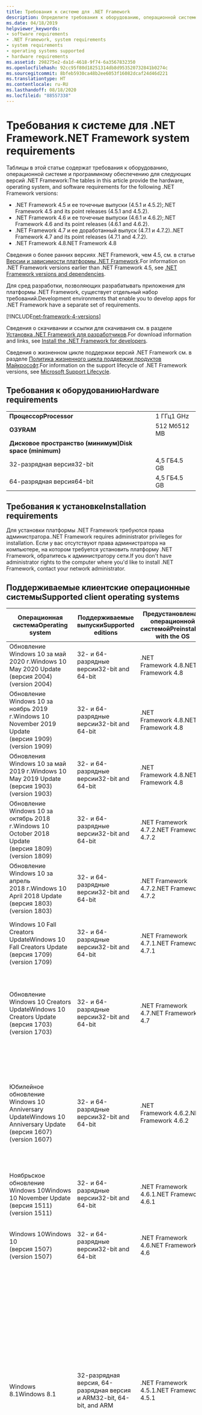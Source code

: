 ```yaml
---
title: Требования к системе для .NET Framework
description: Определите требования к оборудованию, операционной системе и программному обеспечению для установки .NET Framework 4.5 и более поздних версий.
ms.date: 04/18/2019
helpviewer_keywords:
- software requirements
- .NET Framework, system requirements
- system requirements
- operating systems supported
- hardware requirements
ms.assetid: 298275e2-da1d-4618-9f74-6a3567832350
ms.openlocfilehash: 92cc95f80d18251314db8d953520732841b0274c
ms.sourcegitcommit: 8bfeb5930ca48b2ee6053f16082dcaf24d46d221
ms.translationtype: HT
ms.contentlocale: ru-RU
ms.lasthandoff: 08/18/2020
ms.locfileid: "88557338"
---
```

# <a name="net-framework-system-requirements"></a><span data-ttu-id="efb4b-103">Требования к системе для .NET Framework</span><span class="sxs-lookup"><span data-stu-id="efb4b-103">.NET Framework system requirements</span></span>

<span data-ttu-id="efb4b-104">Таблицы в этой статье содержат требования к оборудованию, операционной системе и программному обеспечению для следующих версий .NET Framework:</span><span class="sxs-lookup"><span data-stu-id="efb4b-104">The tables in this article provide the hardware, operating system, and software requirements for the following .NET Framework versions:</span></span>

- <span data-ttu-id="efb4b-105">.NET Framework 4.5 и ее точечные выпуски (4.5.1 и 4.5.2);</span><span class="sxs-lookup"><span data-stu-id="efb4b-105">.NET Framework 4.5 and its point releases (4.5.1 and 4.5.2).</span></span>
- <span data-ttu-id="efb4b-106">.NET Framework 4.6 и ее точечные выпуски (4.6.1 и 4.6.2);</span><span class="sxs-lookup"><span data-stu-id="efb4b-106">.NET Framework 4.6 and its point releases (4.6.1 and 4.6.2).</span></span>
- <span data-ttu-id="efb4b-107">.NET Framework 4.7 и ее доработанный выпуск (4.7.1 и 4.7.2).</span><span class="sxs-lookup"><span data-stu-id="efb4b-107">.NET Framework 4.7 and its point releases (4.7.1 and 4.7.2).</span></span>
- <span data-ttu-id="efb4b-108">.NET Framework 4.8</span><span class="sxs-lookup"><span data-stu-id="efb4b-108">.NET Framework 4.8</span></span>

<span data-ttu-id="efb4b-109">Сведения о более ранних версиях .NET Framework, чем 4.5, см. в статье [Версии и зависимости платформы .NET Framework](../migration-guide/versions-and-dependencies.md).</span><span class="sxs-lookup"><span data-stu-id="efb4b-109">For information on .NET Framework versions earlier than .NET Framework 4.5, see [.NET Framework versions and dependencies](../migration-guide/versions-and-dependencies.md).</span></span>

<span data-ttu-id="efb4b-110">Для сред разработки, позволяющих разрабатывать приложения для платформы .NET Framework, существует отдельный набор требований.</span><span class="sxs-lookup"><span data-stu-id="efb4b-110">Development environments that enable you to develop apps for .NET Framework have a separate set of requirements.</span></span>

[!INCLUDE[net-framework-4-versions](../../../includes/net-framework-4x-versions.md)]

<span data-ttu-id="efb4b-111">Сведения о скачивании и ссылки для скачивания см. в разделе [Установка .NET Framework для разработчиков](../install/guide-for-developers.md).</span><span class="sxs-lookup"><span data-stu-id="efb4b-111">For download information and links, see [Install the .NET Framework for developers](../install/guide-for-developers.md).</span></span>

<span data-ttu-id="efb4b-112">Сведения о жизненном цикле поддержки версий .NET Framework см. в разделе [Политика жизненного цикла поддержки продуктов Майкрософт](https://support.microsoft.com/lifecycle/search?sort=PN&alpha=Microsoft%20.NET%20Framework&Filter=FilterNO).</span><span class="sxs-lookup"><span data-stu-id="efb4b-112">For information on the support lifecycle of .NET Framework versions, see [Microsoft Support Lifecycle](https://support.microsoft.com/lifecycle/search?sort=PN&alpha=Microsoft%20.NET%20Framework&Filter=FilterNO).</span></span>

## <a name="hardware-requirements"></a><span data-ttu-id="efb4b-113">Требования к оборудованию</span><span class="sxs-lookup"><span data-stu-id="efb4b-113">Hardware requirements</span></span>

|                          |        |
| ------------------------ | ------ |
| <span data-ttu-id="efb4b-114">**Процессор**</span><span class="sxs-lookup"><span data-stu-id="efb4b-114">**Processor**</span></span>            | <span data-ttu-id="efb4b-115">1 ГГц</span><span class="sxs-lookup"><span data-stu-id="efb4b-115">1 GHz</span></span>  |
| <span data-ttu-id="efb4b-116">**ОЗУ**</span><span class="sxs-lookup"><span data-stu-id="efb4b-116">**RAM**</span></span>                  | <span data-ttu-id="efb4b-117">512 Мб</span><span class="sxs-lookup"><span data-stu-id="efb4b-117">512 MB</span></span> |
| <span data-ttu-id="efb4b-118">**Дисковое пространство (минимум)**</span><span class="sxs-lookup"><span data-stu-id="efb4b-118">**Disk space (minimum)**</span></span> |        |
| <span data-ttu-id="efb4b-119">32-разрядная версия</span><span class="sxs-lookup"><span data-stu-id="efb4b-119">32-bit</span></span>                   | <span data-ttu-id="efb4b-120">4,5 ГБ</span><span class="sxs-lookup"><span data-stu-id="efb4b-120">4.5 GB</span></span> |
| <span data-ttu-id="efb4b-121">64-разрядная версия</span><span class="sxs-lookup"><span data-stu-id="efb4b-121">64-bit</span></span>                   | <span data-ttu-id="efb4b-122">4,5 ГБ</span><span class="sxs-lookup"><span data-stu-id="efb4b-122">4.5 GB</span></span> |

## <a name="installation-requirements"></a><span data-ttu-id="efb4b-123">Требования к установке</span><span class="sxs-lookup"><span data-stu-id="efb4b-123">Installation requirements</span></span>

<span data-ttu-id="efb4b-124">Для установки платформы .NET Framework требуются права администратора.</span><span class="sxs-lookup"><span data-stu-id="efb4b-124">.NET Framework requires administrator privileges for installation.</span></span> <span data-ttu-id="efb4b-125">Если у вас отсутствуют права администратора на компьютере, на котором требуется установить платформу .NET Framework, обратитесь к администратору сети.</span><span class="sxs-lookup"><span data-stu-id="efb4b-125">If you don't have administrator rights to the computer where you'd like to install .NET Framework, contact your network administrator.</span></span>

## <a name="supported-client-operating-systems"></a><span data-ttu-id="efb4b-126">Поддерживаемые клиентские операционные системы</span><span class="sxs-lookup"><span data-stu-id="efb4b-126">Supported client operating systems</span></span>

| <span data-ttu-id="efb4b-127">Операционная система</span><span class="sxs-lookup"><span data-stu-id="efb4b-127">Operating system</span></span> | <span data-ttu-id="efb4b-128">Поддерживаемые выпуски</span><span class="sxs-lookup"><span data-stu-id="efb4b-128">Supported editions</span></span> | <span data-ttu-id="efb4b-129">Предустановлена с операционной системой</span><span class="sxs-lookup"><span data-stu-id="efb4b-129">Preinstalled with the OS</span></span> | <span data-ttu-id="efb4b-130">Может устанавливаться отдельно</span><span class="sxs-lookup"><span data-stu-id="efb4b-130">Installable separately</span></span> |
| ---------------- | ------------------ | ------------------------ | ---------------------- |
| <span data-ttu-id="efb4b-131">Обновление Windows 10 за май 2020 г.</span><span class="sxs-lookup"><span data-stu-id="efb4b-131">Windows 10 May 2020 Update</span></span><br/> <span data-ttu-id="efb4b-132">(версия 2004)</span><span class="sxs-lookup"><span data-stu-id="efb4b-132">(version 2004)</span></span> | <span data-ttu-id="efb4b-133">32- и 64-разрядные версии</span><span class="sxs-lookup"><span data-stu-id="efb4b-133">32-bit and 64-bit</span></span> | <span data-ttu-id="efb4b-134">.NET Framework 4.8</span><span class="sxs-lookup"><span data-stu-id="efb4b-134">.NET Framework 4.8</span></span> | -- |
| <span data-ttu-id="efb4b-135">Обновление Windows 10 за ноябрь 2019 г.</span><span class="sxs-lookup"><span data-stu-id="efb4b-135">Windows 10 November 2019 Update</span></span><br/> <span data-ttu-id="efb4b-136">(версия 1909)</span><span class="sxs-lookup"><span data-stu-id="efb4b-136">(version 1909)</span></span> | <span data-ttu-id="efb4b-137">32- и 64-разрядные версии</span><span class="sxs-lookup"><span data-stu-id="efb4b-137">32-bit and 64-bit</span></span> | <span data-ttu-id="efb4b-138">.NET Framework 4.8</span><span class="sxs-lookup"><span data-stu-id="efb4b-138">.NET Framework 4.8</span></span> | -- |
| <span data-ttu-id="efb4b-139">Обновления Windows 10 за май 2019 г.</span><span class="sxs-lookup"><span data-stu-id="efb4b-139">Windows 10 May 2019 Update</span></span><br/> <span data-ttu-id="efb4b-140">(версия 1903)</span><span class="sxs-lookup"><span data-stu-id="efb4b-140">(version 1903)</span></span> | <span data-ttu-id="efb4b-141">32- и 64-разрядные версии</span><span class="sxs-lookup"><span data-stu-id="efb4b-141">32-bit and 64-bit</span></span> | <span data-ttu-id="efb4b-142">.NET Framework 4.8</span><span class="sxs-lookup"><span data-stu-id="efb4b-142">.NET Framework 4.8</span></span> | -- |
| <span data-ttu-id="efb4b-143">Обновление Windows 10 за октябрь 2018 г.</span><span class="sxs-lookup"><span data-stu-id="efb4b-143">Windows 10 October 2018 Update</span></span><br/> <span data-ttu-id="efb4b-144">(версия 1809)</span><span class="sxs-lookup"><span data-stu-id="efb4b-144">(version 1809)</span></span> | <span data-ttu-id="efb4b-145">32- и 64-разрядные версии</span><span class="sxs-lookup"><span data-stu-id="efb4b-145">32-bit and 64-bit</span></span> | <span data-ttu-id="efb4b-146">.NET Framework 4.7.2</span><span class="sxs-lookup"><span data-stu-id="efb4b-146">.NET Framework 4.7.2</span></span> | <span data-ttu-id="efb4b-147">.NET Framework 4.8</span><span class="sxs-lookup"><span data-stu-id="efb4b-147">.NET Framework 4.8</span></span> |
| <span data-ttu-id="efb4b-148">Обновление Windows 10 за апрель 2018 г.</span><span class="sxs-lookup"><span data-stu-id="efb4b-148">Windows 10 April 2018 Update</span></span><br/> <span data-ttu-id="efb4b-149">(версия 1803)</span><span class="sxs-lookup"><span data-stu-id="efb4b-149">(version 1803)</span></span> | <span data-ttu-id="efb4b-150">32- и 64-разрядные версии</span><span class="sxs-lookup"><span data-stu-id="efb4b-150">32-bit and 64-bit</span></span> | <span data-ttu-id="efb4b-151">.NET Framework 4.7.2</span><span class="sxs-lookup"><span data-stu-id="efb4b-151">.NET Framework 4.7.2</span></span> |<span data-ttu-id="efb4b-152">.NET Framework 4.8</span><span class="sxs-lookup"><span data-stu-id="efb4b-152">.NET Framework 4.8</span></span>|
| <span data-ttu-id="efb4b-153">Windows 10 Fall Creators Update</span><span class="sxs-lookup"><span data-stu-id="efb4b-153">Windows 10 Fall Creators Update</span></span><br/> <span data-ttu-id="efb4b-154">(версия 1709)</span><span class="sxs-lookup"><span data-stu-id="efb4b-154">(version 1709)</span></span> | <span data-ttu-id="efb4b-155">32- и 64-разрядные версии</span><span class="sxs-lookup"><span data-stu-id="efb4b-155">32-bit and 64-bit</span></span> | <span data-ttu-id="efb4b-156">.NET Framework 4.7.1</span><span class="sxs-lookup"><span data-stu-id="efb4b-156">.NET Framework 4.7.1</span></span> | <span data-ttu-id="efb4b-157">.NET Framework 4.7.2</span><span class="sxs-lookup"><span data-stu-id="efb4b-157">.NET Framework 4.7.2</span></span><br/><br/><span data-ttu-id="efb4b-158">.NET Framework 4.8</span><span class="sxs-lookup"><span data-stu-id="efb4b-158">.NET Framework 4.8</span></span> |
| <span data-ttu-id="efb4b-159">Обновление Windows 10 Creators Update</span><span class="sxs-lookup"><span data-stu-id="efb4b-159">Windows 10 Creators Update</span></span><br/> <span data-ttu-id="efb4b-160">(версия 1703)</span><span class="sxs-lookup"><span data-stu-id="efb4b-160">(version 1703)</span></span> | <span data-ttu-id="efb4b-161">32- и 64-разрядные версии</span><span class="sxs-lookup"><span data-stu-id="efb4b-161">32-bit and 64-bit</span></span> | <span data-ttu-id="efb4b-162">.NET Framework 4.7</span><span class="sxs-lookup"><span data-stu-id="efb4b-162">.NET Framework 4.7</span></span> | <span data-ttu-id="efb4b-163">.NET Framework 4.7.1</span><span class="sxs-lookup"><span data-stu-id="efb4b-163">.NET Framework 4.7.1</span></span><br/><br/><span data-ttu-id="efb4b-164">.NET Framework 4.7.2</span><span class="sxs-lookup"><span data-stu-id="efb4b-164">.NET Framework 4.7.2</span></span><br/><br/><span data-ttu-id="efb4b-165">.NET Framework 4.8</span><span class="sxs-lookup"><span data-stu-id="efb4b-165">.NET Framework 4.8</span></span> |
| <span data-ttu-id="efb4b-166">Юбилейное обновление Windows 10 Anniversary Update</span><span class="sxs-lookup"><span data-stu-id="efb4b-166">Windows 10 Anniversary Update</span></span><br/> <span data-ttu-id="efb4b-167">(версия 1607)</span><span class="sxs-lookup"><span data-stu-id="efb4b-167">(version 1607)</span></span> | <span data-ttu-id="efb4b-168">32- и 64-разрядные версии</span><span class="sxs-lookup"><span data-stu-id="efb4b-168">32-bit and 64-bit</span></span> | <span data-ttu-id="efb4b-169">.NET Framework 4.6.2</span><span class="sxs-lookup"><span data-stu-id="efb4b-169">.NET Framework 4.6.2</span></span> |<span data-ttu-id="efb4b-170">.NET Framework 4.7</span><span class="sxs-lookup"><span data-stu-id="efb4b-170">.NET Framework 4.7</span></span><br/><br/><span data-ttu-id="efb4b-171">.NET Framework 4.7.1</span><span class="sxs-lookup"><span data-stu-id="efb4b-171">.NET Framework 4.7.1</span></span><br/><br/><span data-ttu-id="efb4b-172">.NET Framework 4.7.2</span><span class="sxs-lookup"><span data-stu-id="efb4b-172">.NET Framework 4.7.2</span></span><br/><br/><span data-ttu-id="efb4b-173">.NET Framework 4.8</span><span class="sxs-lookup"><span data-stu-id="efb4b-173">.NET Framework 4.8</span></span>  |
| <span data-ttu-id="efb4b-174">Ноябрьское обновление Windows 10</span><span class="sxs-lookup"><span data-stu-id="efb4b-174">Windows 10 November Update</span></span><br/> <span data-ttu-id="efb4b-175">(версия 1511)</span><span class="sxs-lookup"><span data-stu-id="efb4b-175">(version 1511)</span></span> | <span data-ttu-id="efb4b-176">32- и 64-разрядные версии</span><span class="sxs-lookup"><span data-stu-id="efb4b-176">32-bit and 64-bit</span></span> | <span data-ttu-id="efb4b-177">.NET Framework 4.6.1</span><span class="sxs-lookup"><span data-stu-id="efb4b-177">.NET Framework 4.6.1</span></span> | <span data-ttu-id="efb4b-178">.NET Framework 4.6.2</span><span class="sxs-lookup"><span data-stu-id="efb4b-178">.NET Framework 4.6.2</span></span> |
| <span data-ttu-id="efb4b-179">Windows 10</span><span class="sxs-lookup"><span data-stu-id="efb4b-179">Windows 10</span></span><br/> <span data-ttu-id="efb4b-180">(версия 1507)</span><span class="sxs-lookup"><span data-stu-id="efb4b-180">(version 1507)</span></span> | <span data-ttu-id="efb4b-181">32- и 64-разрядные версии</span><span class="sxs-lookup"><span data-stu-id="efb4b-181">32-bit and 64-bit</span></span> | <span data-ttu-id="efb4b-182">.NET Framework 4.6</span><span class="sxs-lookup"><span data-stu-id="efb4b-182">.NET Framework 4.6</span></span> | <span data-ttu-id="efb4b-183">.NET Framework 4.6.1</span><span class="sxs-lookup"><span data-stu-id="efb4b-183">.NET Framework 4.6.1</span></span> <br/><br/> <span data-ttu-id="efb4b-184">.NET Framework 4.6.2</span><span class="sxs-lookup"><span data-stu-id="efb4b-184">.NET Framework 4.6.2</span></span> |
| <span data-ttu-id="efb4b-185">Windows 8.1</span><span class="sxs-lookup"><span data-stu-id="efb4b-185">Windows 8.1</span></span> | <span data-ttu-id="efb4b-186">32-разрядная версия, 64-разрядная версия и ARM</span><span class="sxs-lookup"><span data-stu-id="efb4b-186">32-bit, 64-bit, and ARM</span></span> | <span data-ttu-id="efb4b-187">.NET Framework 4.5.1</span><span class="sxs-lookup"><span data-stu-id="efb4b-187">.NET Framework 4.5.1</span></span> | <span data-ttu-id="efb4b-188">.NET Framework 4.5.2</span><span class="sxs-lookup"><span data-stu-id="efb4b-188">.NET Framework 4.5.2</span></span><br /><br /> <span data-ttu-id="efb4b-189">.NET Framework 4.6</span><span class="sxs-lookup"><span data-stu-id="efb4b-189">.NET Framework 4.6</span></span><br /><br /> <span data-ttu-id="efb4b-190">.NET Framework 4.6.1</span><span class="sxs-lookup"><span data-stu-id="efb4b-190">.NET Framework 4.6.1</span></span><br /><br /> <span data-ttu-id="efb4b-191">.NET Framework 4.6.2</span><span class="sxs-lookup"><span data-stu-id="efb4b-191">.NET Framework 4.6.2</span></span><br /><br /><span data-ttu-id="efb4b-192">.NET Framework 4.7</span><span class="sxs-lookup"><span data-stu-id="efb4b-192">.NET Framework 4.7</span></span><br/><br/><span data-ttu-id="efb4b-193">.NET Framework 4.7.1</span><span class="sxs-lookup"><span data-stu-id="efb4b-193">.NET Framework 4.7.1</span></span><br/><br/><span data-ttu-id="efb4b-194">.NET Framework 4.7.2</span><span class="sxs-lookup"><span data-stu-id="efb4b-194">.NET Framework 4.7.2</span></span><br/><br/><span data-ttu-id="efb4b-195">.NET Framework 4.8</span><span class="sxs-lookup"><span data-stu-id="efb4b-195">.NET Framework 4.8</span></span> |
| <span data-ttu-id="efb4b-196">Windows 8</span><span class="sxs-lookup"><span data-stu-id="efb4b-196">Windows 8</span></span> | <span data-ttu-id="efb4b-197">32-разрядная версия, 64-разрядная версия и ARM</span><span class="sxs-lookup"><span data-stu-id="efb4b-197">32-bit, 64-bit, and ARM</span></span> | <span data-ttu-id="efb4b-198">.NET Framework 4,5</span><span class="sxs-lookup"><span data-stu-id="efb4b-198">.NET Framework 4.5</span></span> | <span data-ttu-id="efb4b-199">.NET Framework 4.5.1</span><span class="sxs-lookup"><span data-stu-id="efb4b-199">.NET Framework 4.5.1</span></span><br /><br /><span data-ttu-id="efb4b-200">.NET Framework 4.5.2</span><span class="sxs-lookup"><span data-stu-id="efb4b-200">.NET Framework 4.5.2</span></span><br /><br /> <span data-ttu-id="efb4b-201">.NET Framework 4.6</span><span class="sxs-lookup"><span data-stu-id="efb4b-201">.NET Framework 4.6</span></span><br /><br /> <span data-ttu-id="efb4b-202">.NET Framework 4.6.1</span><span class="sxs-lookup"><span data-stu-id="efb4b-202">.NET Framework 4.6.1</span></span> |
| <span data-ttu-id="efb4b-203">Windows 7 SP1</span><span class="sxs-lookup"><span data-stu-id="efb4b-203">Windows 7 SP1</span></span>|<span data-ttu-id="efb4b-204">32- и 64-разрядные версии</span><span class="sxs-lookup"><span data-stu-id="efb4b-204">32-bit and 64-bit</span></span> | -- | <span data-ttu-id="efb4b-205">.NET Framework 4</span><span class="sxs-lookup"><span data-stu-id="efb4b-205">.NET Framework 4</span></span><br /><br /> <span data-ttu-id="efb4b-206">.NET Framework 4,5</span><span class="sxs-lookup"><span data-stu-id="efb4b-206">.NET Framework 4.5</span></span><br /><br /> <span data-ttu-id="efb4b-207">.NET Framework 4.5.1</span><span class="sxs-lookup"><span data-stu-id="efb4b-207">.NET Framework 4.5.1</span></span><br /><br /> <span data-ttu-id="efb4b-208">.NET Framework 4.5.2</span><span class="sxs-lookup"><span data-stu-id="efb4b-208">.NET Framework 4.5.2</span></span><br /><br /> <span data-ttu-id="efb4b-209">.NET Framework 4.6</span><span class="sxs-lookup"><span data-stu-id="efb4b-209">.NET Framework 4.6</span></span><br /><br /> <span data-ttu-id="efb4b-210">.NET Framework 4.6.1</span><span class="sxs-lookup"><span data-stu-id="efb4b-210">.NET Framework 4.6.1</span></span><br /><br /> <span data-ttu-id="efb4b-211">.NET Framework 4.6.2</span><span class="sxs-lookup"><span data-stu-id="efb4b-211">.NET Framework 4.6.2</span></span><br /><br /><span data-ttu-id="efb4b-212">.NET Framework 4.7</span><span class="sxs-lookup"><span data-stu-id="efb4b-212">.NET Framework 4.7</span></span><br/><br/><span data-ttu-id="efb4b-213">.NET Framework 4.7.1</span><span class="sxs-lookup"><span data-stu-id="efb4b-213">.NET Framework 4.7.1</span></span><br/><br/><span data-ttu-id="efb4b-214">.NET Framework 4.7.2</span><span class="sxs-lookup"><span data-stu-id="efb4b-214">.NET Framework 4.7.2</span></span><br/><br/><span data-ttu-id="efb4b-215">.NET Framework 4.8</span><span class="sxs-lookup"><span data-stu-id="efb4b-215">.NET Framework 4.8</span></span> |
| <span data-ttu-id="efb4b-216">Windows Vista SP2</span><span class="sxs-lookup"><span data-stu-id="efb4b-216">Windows Vista SP2</span></span>|<span data-ttu-id="efb4b-217">32- и 64-разрядные версии</span><span class="sxs-lookup"><span data-stu-id="efb4b-217">32-bit and 64-bit</span></span> | -- | <span data-ttu-id="efb4b-218">.NET Framework 4</span><span class="sxs-lookup"><span data-stu-id="efb4b-218">.NET Framework 4</span></span><br /><br /> <span data-ttu-id="efb4b-219">.NET Framework 4,5</span><span class="sxs-lookup"><span data-stu-id="efb4b-219">.NET Framework 4.5</span></span><br /><br /> <span data-ttu-id="efb4b-220">.NET Framework 4.5.1</span><span class="sxs-lookup"><span data-stu-id="efb4b-220">.NET Framework 4.5.1</span></span><br /><br /> <span data-ttu-id="efb4b-221">.NET Framework 4.5.2</span><span class="sxs-lookup"><span data-stu-id="efb4b-221">.NET Framework 4.5.2</span></span><br /><br /> <span data-ttu-id="efb4b-222">.NET Framework 4.6</span><span class="sxs-lookup"><span data-stu-id="efb4b-222">.NET Framework 4.6</span></span> |
| <span data-ttu-id="efb4b-223">Windows XP</span><span class="sxs-lookup"><span data-stu-id="efb4b-223">Windows XP</span></span> |<span data-ttu-id="efb4b-224">32- и 64-разрядные версии</span><span class="sxs-lookup"><span data-stu-id="efb4b-224">32-bit and 64-bit</span></span> | -- | <span data-ttu-id="efb4b-225">.NET Framework 4</span><span class="sxs-lookup"><span data-stu-id="efb4b-225">.NET Framework 4</span></span> |

 <span data-ttu-id="efb4b-226">**Примечания.**</span><span class="sxs-lookup"><span data-stu-id="efb4b-226">**Notes:**</span></span>

- <span data-ttu-id="efb4b-227">В системах Windows 7 платформе .NET Framework требуется пакет обновления 1 (SP1) для Windows 7.</span><span class="sxs-lookup"><span data-stu-id="efb4b-227">On Windows 7 systems, .NET Framework requires Windows 7 SP1.</span></span> <span data-ttu-id="efb4b-228">Если вы используете Windows 7 и еще не установили пакет обновления 1 (SP1), это необходимо сделать перед установкой платформы .NET Framework.</span><span class="sxs-lookup"><span data-stu-id="efb4b-228">If you're on Windows 7 and haven't yet installed Service Pack 1, you need to do so before installing the .NET Framework.</span></span>

- <span data-ttu-id="efb4b-229">.NET Framework 4.5 поддерживается в среде предустановки Windows.</span><span class="sxs-lookup"><span data-stu-id="efb4b-229">.NET Framework 4.5 is supported on the Windows Preinstallation Environment (Windows PE).</span></span> <span data-ttu-id="efb4b-230">(за исключением некоторых функций).</span><span class="sxs-lookup"><span data-stu-id="efb4b-230">Not all features are supported on Windows PE.</span></span>

- <span data-ttu-id="efb4b-231">.NET Framework 4 также поддерживает платформу IA64.</span><span class="sxs-lookup"><span data-stu-id="efb4b-231">.NET Framework 4 also supports the IA64 platform.</span></span>

- <span data-ttu-id="efb4b-232">Для обеспечения оптимального уровня совместимости и безопасности на всех платформах рекомендуется установить последнюю версию пакета обновления Windows и все критические обновления, доступные в [Центре обновления Windows](https://support.microsoft.com/help/12373/windows-update-faq).</span><span class="sxs-lookup"><span data-stu-id="efb4b-232">For all platforms, we recommend that you upgrade to the latest Windows Service Pack and install critical updates available from [Windows Update](https://support.microsoft.com/help/12373/windows-update-faq) to ensure the best compatibility and security.</span></span>

- <span data-ttu-id="efb4b-233">В 64-разрядных операционных системах платформа .NET Framework поддерживает как среду WOW64 (32-разрядная обработка на 64-разрядном компьютере), так и собственную 64-разрядную обработку.</span><span class="sxs-lookup"><span data-stu-id="efb4b-233">On 64-bit operating systems, .NET Framework supports both WOW64 (32-bit processing on a 64-bit machine) and native 64-bit processing.</span></span>

## <a name="supported-server-operating-systems"></a><span data-ttu-id="efb4b-234">Поддерживаемые серверные операционные системы</span><span class="sxs-lookup"><span data-stu-id="efb4b-234">Supported server operating systems</span></span>

| <span data-ttu-id="efb4b-235">Операционная система</span><span class="sxs-lookup"><span data-stu-id="efb4b-235">Operating system</span></span> | <span data-ttu-id="efb4b-236">Поддерживаемые выпуски</span><span class="sxs-lookup"><span data-stu-id="efb4b-236">Supported editions</span></span> | <span data-ttu-id="efb4b-237">Предустановлена с операционной системой</span><span class="sxs-lookup"><span data-stu-id="efb4b-237">Preinstalled with the OS</span></span> | <span data-ttu-id="efb4b-238">Может устанавливаться отдельно</span><span class="sxs-lookup"><span data-stu-id="efb4b-238">Installable separately</span></span> |
| ---------------- | ------------------ | ------------------------ | ---------------------- |
| <span data-ttu-id="efb4b-239">Windows Server 2019</span><span class="sxs-lookup"><span data-stu-id="efb4b-239">Windows Server 2019</span></span> | <span data-ttu-id="efb4b-240">64-разрядная версия</span><span class="sxs-lookup"><span data-stu-id="efb4b-240">64-bit</span></span> | <span data-ttu-id="efb4b-241">.NET Framework 4.7.2</span><span class="sxs-lookup"><span data-stu-id="efb4b-241">.NET Framework 4.7.2</span></span> | <span data-ttu-id="efb4b-242">.NET Framework 4.8</span><span class="sxs-lookup"><span data-stu-id="efb4b-242">.NET Framework 4.8</span></span> |
| <span data-ttu-id="efb4b-243">Windows Server, версия 1809</span><span class="sxs-lookup"><span data-stu-id="efb4b-243">Windows Server, version 1809</span></span> | <span data-ttu-id="efb4b-244">64-разрядная версия</span><span class="sxs-lookup"><span data-stu-id="efb4b-244">64-bit</span></span> | <span data-ttu-id="efb4b-245">.NET Framework 4.7.2</span><span class="sxs-lookup"><span data-stu-id="efb4b-245">.NET Framework 4.7.2</span></span> | <span data-ttu-id="efb4b-246">.NET Framework 4.8</span><span class="sxs-lookup"><span data-stu-id="efb4b-246">.NET Framework 4.8</span></span> |
| <span data-ttu-id="efb4b-247">Windows Server, версия 1803</span><span class="sxs-lookup"><span data-stu-id="efb4b-247">Windows Server, version 1803</span></span> | <span data-ttu-id="efb4b-248">64-разрядная версия</span><span class="sxs-lookup"><span data-stu-id="efb4b-248">64-bit</span></span> | <span data-ttu-id="efb4b-249">.NET Framework 4.7.2</span><span class="sxs-lookup"><span data-stu-id="efb4b-249">.NET Framework 4.7.2</span></span> | <span data-ttu-id="efb4b-250">.NET Framework 4.8</span><span class="sxs-lookup"><span data-stu-id="efb4b-250">.NET Framework 4.8</span></span> |
| <span data-ttu-id="efb4b-251">Windows Server, версия 1709</span><span class="sxs-lookup"><span data-stu-id="efb4b-251">Windows Server, version 1709</span></span> | <span data-ttu-id="efb4b-252">64-разрядная версия</span><span class="sxs-lookup"><span data-stu-id="efb4b-252">64-bit</span></span> | <span data-ttu-id="efb4b-253">.NET Framework 4.7.1</span><span class="sxs-lookup"><span data-stu-id="efb4b-253">.NET Framework 4.7.1</span></span> | <span data-ttu-id="efb4b-254">.NET Framework 4.7.2</span><span class="sxs-lookup"><span data-stu-id="efb4b-254">.NET Framework 4.7.2</span></span>|
| <span data-ttu-id="efb4b-255">Windows Server 2016</span><span class="sxs-lookup"><span data-stu-id="efb4b-255">Windows Server 2016</span></span> | <span data-ttu-id="efb4b-256">64-разрядная версия</span><span class="sxs-lookup"><span data-stu-id="efb4b-256">64-bit</span></span> | <span data-ttu-id="efb4b-257">.NET Framework 4.6.2</span><span class="sxs-lookup"><span data-stu-id="efb4b-257">.NET Framework 4.6.2</span></span> | <span data-ttu-id="efb4b-258">.NET Framework 4.7</span><span class="sxs-lookup"><span data-stu-id="efb4b-258">.NET Framework 4.7</span></span><br/><br/> <span data-ttu-id="efb4b-259">.NET Framework 4.7.1</span><span class="sxs-lookup"><span data-stu-id="efb4b-259">.NET Framework 4.7.1</span></span><br/><br/><span data-ttu-id="efb4b-260">.NET Framework 4.7.2</span><span class="sxs-lookup"><span data-stu-id="efb4b-260">.NET Framework 4.7.2</span></span><br/><br/><span data-ttu-id="efb4b-261">.NET Framework 4.8</span><span class="sxs-lookup"><span data-stu-id="efb4b-261">.NET Framework 4.8</span></span> |
| <span data-ttu-id="efb4b-262">Windows Server 2012 R2</span><span class="sxs-lookup"><span data-stu-id="efb4b-262">Windows Server 2012 R2</span></span> | <span data-ttu-id="efb4b-263">64-разрядная версия</span><span class="sxs-lookup"><span data-stu-id="efb4b-263">64-bit</span></span> | <span data-ttu-id="efb4b-264">.NET Framework 4.5.1</span><span class="sxs-lookup"><span data-stu-id="efb4b-264">.NET Framework 4.5.1</span></span> | <span data-ttu-id="efb4b-265">.NET Framework 4.5.2</span><span class="sxs-lookup"><span data-stu-id="efb4b-265">.NET Framework 4.5.2</span></span><br /><br /> <span data-ttu-id="efb4b-266">.NET Framework 4.6</span><span class="sxs-lookup"><span data-stu-id="efb4b-266">.NET Framework 4.6</span></span><br /><br /> <span data-ttu-id="efb4b-267">.NET Framework 4.6.1</span><span class="sxs-lookup"><span data-stu-id="efb4b-267">.NET Framework 4.6.1</span></span><br /><br /> <span data-ttu-id="efb4b-268">.NET Framework 4.6.2</span><span class="sxs-lookup"><span data-stu-id="efb4b-268">.NET Framework 4.6.2</span></span><br /><br /><span data-ttu-id="efb4b-269">.NET Framework 4.7</span><span class="sxs-lookup"><span data-stu-id="efb4b-269">.NET Framework 4.7</span></span><br/><br/> <span data-ttu-id="efb4b-270">.NET Framework 4.7.1</span><span class="sxs-lookup"><span data-stu-id="efb4b-270">.NET Framework 4.7.1</span></span><br/><br/><span data-ttu-id="efb4b-271">.NET Framework 4.7.2</span><span class="sxs-lookup"><span data-stu-id="efb4b-271">.NET Framework 4.7.2</span></span><br/><br/><span data-ttu-id="efb4b-272">.NET Framework 4.8</span><span class="sxs-lookup"><span data-stu-id="efb4b-272">.NET Framework 4.8</span></span> |
| <span data-ttu-id="efb4b-273">Windows Server 2012 (64-разрядный выпуск)</span><span class="sxs-lookup"><span data-stu-id="efb4b-273">Windows Server 2012 (64-bit edition)</span></span> | <span data-ttu-id="efb4b-274">64-разрядная версия</span><span class="sxs-lookup"><span data-stu-id="efb4b-274">64-bit</span></span>| <span data-ttu-id="efb4b-275">.NET Framework 4,5</span><span class="sxs-lookup"><span data-stu-id="efb4b-275">.NET Framework 4.5</span></span> | <span data-ttu-id="efb4b-276">.NET Framework 4.5.1</span><span class="sxs-lookup"><span data-stu-id="efb4b-276">.NET Framework 4.5.1</span></span><br /><br /> <span data-ttu-id="efb4b-277">.NET Framework 4.5.2</span><span class="sxs-lookup"><span data-stu-id="efb4b-277">.NET Framework 4.5.2</span></span><br /><br /> <span data-ttu-id="efb4b-278">.NET Framework 4.6</span><span class="sxs-lookup"><span data-stu-id="efb4b-278">.NET Framework 4.6</span></span><br /><br /> <span data-ttu-id="efb4b-279">.NET Framework 4.6.1</span><span class="sxs-lookup"><span data-stu-id="efb4b-279">.NET Framework 4.6.1</span></span><br /><br /> <span data-ttu-id="efb4b-280">.NET Framework 4.6.2</span><span class="sxs-lookup"><span data-stu-id="efb4b-280">.NET Framework 4.6.2</span></span><br /><br /><span data-ttu-id="efb4b-281">.NET Framework 4.7</span><span class="sxs-lookup"><span data-stu-id="efb4b-281">.NET Framework 4.7</span></span><br/><br/><span data-ttu-id="efb4b-282">.NET Framework 4.7.1</span><span class="sxs-lookup"><span data-stu-id="efb4b-282">.NET Framework 4.7.1</span></span><br/><br/><span data-ttu-id="efb4b-283">.NET Framework 4.7.2</span><span class="sxs-lookup"><span data-stu-id="efb4b-283">.NET Framework 4.7.2</span></span><br/><br/><span data-ttu-id="efb4b-284">.NET Framework 4.8</span><span class="sxs-lookup"><span data-stu-id="efb4b-284">.NET Framework 4.8</span></span> |
| <span data-ttu-id="efb4b-285">Windows Server 2008 R2 с пакетом обновления 1 (SP1)</span><span class="sxs-lookup"><span data-stu-id="efb4b-285">Windows Server 2008 R2 SP1</span></span>|<span data-ttu-id="efb4b-286">64-разрядная версия</span><span class="sxs-lookup"><span data-stu-id="efb4b-286">64-bit</span></span> | -- | <span data-ttu-id="efb4b-287">.NET Framework 4</span><span class="sxs-lookup"><span data-stu-id="efb4b-287">.NET Framework 4</span></span><br /><br /> <span data-ttu-id="efb4b-288">.NET Framework 4,5</span><span class="sxs-lookup"><span data-stu-id="efb4b-288">.NET Framework 4.5</span></span><br /><br /> <span data-ttu-id="efb4b-289">.NET Framework 4.5.1</span><span class="sxs-lookup"><span data-stu-id="efb4b-289">.NET Framework 4.5.1</span></span><br /><br /> <span data-ttu-id="efb4b-290">.NET Framework 4.5.2</span><span class="sxs-lookup"><span data-stu-id="efb4b-290">.NET Framework 4.5.2</span></span><br /><br /> <span data-ttu-id="efb4b-291">.NET Framework 4.6</span><span class="sxs-lookup"><span data-stu-id="efb4b-291">.NET Framework 4.6</span></span><br /><br /> <span data-ttu-id="efb4b-292">.NET Framework 4.6.1</span><span class="sxs-lookup"><span data-stu-id="efb4b-292">.NET Framework 4.6.1</span></span><br /><br /> <span data-ttu-id="efb4b-293">.NET Framework 4.6.2</span><span class="sxs-lookup"><span data-stu-id="efb4b-293">.NET Framework 4.6.2</span></span><br /><br /><span data-ttu-id="efb4b-294">.NET Framework 4.7</span><span class="sxs-lookup"><span data-stu-id="efb4b-294">.NET Framework 4.7</span></span><br/><br/><span data-ttu-id="efb4b-295">.NET Framework 4.7.1</span><span class="sxs-lookup"><span data-stu-id="efb4b-295">.NET Framework 4.7.1</span></span><br/><br/><span data-ttu-id="efb4b-296">.NET Framework 4.7.2</span><span class="sxs-lookup"><span data-stu-id="efb4b-296">.NET Framework 4.7.2</span></span><br/><br/><span data-ttu-id="efb4b-297">.NET Framework 4.8</span><span class="sxs-lookup"><span data-stu-id="efb4b-297">.NET Framework 4.8</span></span> |
| <span data-ttu-id="efb4b-298">Windows Server 2008 SP2</span><span class="sxs-lookup"><span data-stu-id="efb4b-298">Windows Server 2008 SP2</span></span>|<span data-ttu-id="efb4b-299">32- и 64-разрядные версии</span><span class="sxs-lookup"><span data-stu-id="efb4b-299">32-bit and 64-bit</span></span> | -- | <span data-ttu-id="efb4b-300">.NET Framework 4</span><span class="sxs-lookup"><span data-stu-id="efb4b-300">.NET Framework 4</span></span><br /><br /> <span data-ttu-id="efb4b-301">.NET Framework 4,5</span><span class="sxs-lookup"><span data-stu-id="efb4b-301">.NET Framework 4.5</span></span><br /><br /> <span data-ttu-id="efb4b-302">.NET Framework 4.5.1</span><span class="sxs-lookup"><span data-stu-id="efb4b-302">.NET Framework 4.5.1</span></span><br /><br /> <span data-ttu-id="efb4b-303">.NET Framework 4.5.2</span><span class="sxs-lookup"><span data-stu-id="efb4b-303">.NET Framework 4.5.2</span></span><br /><br /> <span data-ttu-id="efb4b-304">.NET Framework 4.6</span><span class="sxs-lookup"><span data-stu-id="efb4b-304">.NET Framework 4.6</span></span> |

<span data-ttu-id="efb4b-305">**Примечания.**</span><span class="sxs-lookup"><span data-stu-id="efb4b-305">**Notes:**</span></span>

- <span data-ttu-id="efb4b-306">Windows Server 2012 включает .NET Framework 4.5, поэтому установка этого компонента не требуется.</span><span class="sxs-lookup"><span data-stu-id="efb4b-306">Windows Server 2012 includes .NET Framework 4.5, so you don't have to install it separately.</span></span> <span data-ttu-id="efb4b-307">Аналогично Windows Server 2012 R2 включает .NET Framework 4.5.1.</span><span class="sxs-lookup"><span data-stu-id="efb4b-307">Similarly, Windows Server 2012 R2 includes .NET Framework 4.5.1.</span></span>

- <span data-ttu-id="efb4b-308">Платформа .NET Framework имеет ограниченную поддержку роли Server Core с Windows Server 2008 R2 с пакетом обновления 1 (SP1) или более поздней версии.</span><span class="sxs-lookup"><span data-stu-id="efb4b-308">.NET Framework has limited support for the Server Core Role with Windows Server 2008 R2 SP1 or later.</span></span> <span data-ttu-id="efb4b-309">Список неподдерживаемых API см. в разделе [Функции Server Core в .NET](https://docs.microsoft.com/previous-versions//dd745015(v=vs.85)).</span><span class="sxs-lookup"><span data-stu-id="efb4b-309">See [Server Core .NET Functionality](https://docs.microsoft.com/previous-versions//dd745015(v=vs.85)) for a list of unsupported APIs.</span></span>

- <span data-ttu-id="efb4b-310">Платформа .NET Framework не поддерживается в Windows Server 2008 R2 для систем на платформе Itanium.</span><span class="sxs-lookup"><span data-stu-id="efb4b-310">.NET Framework isn't supported on Windows Server 2008 R2 for Itanium-Based Systems.</span></span>

- <span data-ttu-id="efb4b-311">В Windows Server 2008 с пакетом обновления 2 (SP2) платформа .NET Framework не поддерживается в роли Server Core.</span><span class="sxs-lookup"><span data-stu-id="efb4b-311">On Windows Server 2008 SP2, .NET Framework is not supported in the Server Core Role.</span></span>

- <span data-ttu-id="efb4b-312">Для обеспечения оптимального уровня совместимости и безопасности на всех платформах рекомендуется выполнить обновление до последней версии пакета обновления Windows и всех критических обновлений, доступных в [Центре обновления Windows](https://support.microsoft.com/help/12373/windows-update-faq).</span><span class="sxs-lookup"><span data-stu-id="efb4b-312">For all platforms, we recommend that you upgrade to the latest Windows Service Pack and critical updates available from [Windows Update](https://support.microsoft.com/help/12373/windows-update-faq) to ensure the best compatibility and security.</span></span> <span data-ttu-id="efb4b-313">В некоторых операционных системах может потребоваться установить последний пакет обновления Windows.</span><span class="sxs-lookup"><span data-stu-id="efb4b-313">Installation of the latest Windows Service Pack may be required on some operating systems.</span></span>

- <span data-ttu-id="efb4b-314">В 64-разрядных операционных системах платформа .NET Framework поддерживает как среду WOW64 (32-разрядная обработка на 64-разрядном компьютере), так и собственную 64-разрядную обработку.</span><span class="sxs-lookup"><span data-stu-id="efb4b-314">On 64-bit operating systems, .NET Framework supports both WOW64 (32-bit processing on a 64-bit machine) and native 64-bit processing.</span></span>

## <a name="see-also"></a><span data-ttu-id="efb4b-315">См. также</span><span class="sxs-lookup"><span data-stu-id="efb4b-315">See also</span></span>

- [<span data-ttu-id="efb4b-316">Руководство по установке</span><span class="sxs-lookup"><span data-stu-id="efb4b-316">Installation Guide</span></span>](../install/index.md)
- [<span data-ttu-id="efb4b-317">Начало работы</span><span class="sxs-lookup"><span data-stu-id="efb4b-317">Getting Started</span></span>](index.md)
- [<span data-ttu-id="efb4b-318">Устранение неполадок с заблокированными установками и удалениями .NET Framework</span><span class="sxs-lookup"><span data-stu-id="efb4b-318">Troubleshoot blocked .NET Framework installations and uninstallations</span></span>](../install/troubleshoot-blocked-installations-and-uninstallations.md)
